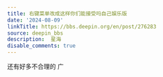 ```yaml
---
title: 右键菜单改成这样你们能接受吗自己娱乐版
date: '2024-08-09'
linkTitle: https://bbs.deepin.org/en/post/276283
source: deepin_bbs
description:  星海 
disable_comments: true
---
```

还有好多不合理的 广
